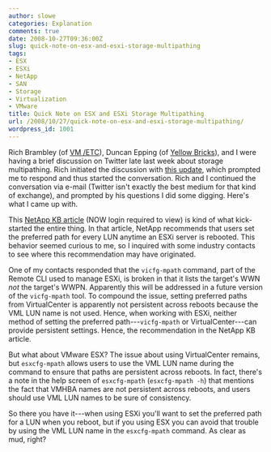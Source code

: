 ```yaml
---
author: slowe
categories: Explanation
comments: true
date: 2008-10-27T09:36:00Z
slug: quick-note-on-esx-and-esxi-storage-multipathing
tags:
- ESX
- ESXi
- NetApp
- SAN
- Storage
- Virtualization
- VMware
title: Quick Note on ESX and ESXi Storage Multipathing
url: /2008/10/27/quick-note-on-esx-and-esxi-storage-multipathing/
wordpress_id: 1001
---
```


Rich Brambley (of [VM /ETC](http://vmetc.com/)), Duncan Epping (of [Yellow Bricks](http://www.yellow-bricks.com/)), and I were having a brief discussion on Twitter late last week about storage multipathing. Rich initiated the discussion with [this update](http://twitter.com/rbrambley/status/973665521), which prompted me to respond and thus started the conversation. Rich and I continued the conversation via e-mail (Twitter isn't exactly the best medium for that kind of exchange), and prompted by his questions I did some digging. Here's what I came up with.

This [NetApp KB article](https://now.netapp.com/Knowledgebase/solutionarea.asp?id=kb44784) (NOW login required to view) is kind of what kick-started the entire thing. In that article, NetApp recommends that users set the preferred path for every LUN anytime an ESXi server is rebooted. This behavior seemed curious to me, so I inquired with some industry contacts to see where this recommendation may have originated.

One of my contacts responded that the `vicfg-mpath` command, part of the Remote CLI used to manage ESXi, is broken in that it lists the target's WWN _not_ the target's WWPN. Apparently this will be addressed in a future version of the `vicfg-mpath` tool. To compound the issue, setting preferred paths from VirtualCenter is apparently not persistent across reboots because the VML LUN name is not used. Hence, when working with ESXi, neither method of setting the preferred path---`vicfg-mpath` or VirtualCenter---can provide persistent settings. Hence, the recommendation in the NetApp KB article.

But what about VMware ESX? The issue about using VirtualCenter remains, but `esxcfg-mpath` allows users to use the VML LUN name during the command to ensure that paths are persistent across reboots. In fact, there's a note in the help screen of `esxcfg-mpath` (`esxcfg-mpath -h`) that mentions the fact that VMHBA names are not persistent across reboots, and users should use VML LUN names to be sure of consistency.

So there you have it---when using ESXi you'll want to set the preferred path for a LUN when you reboot, but if you using ESX you can avoid that trouble by using the VML LUN name in the `esxcfg-mpath` command. As clear as mud, right?
